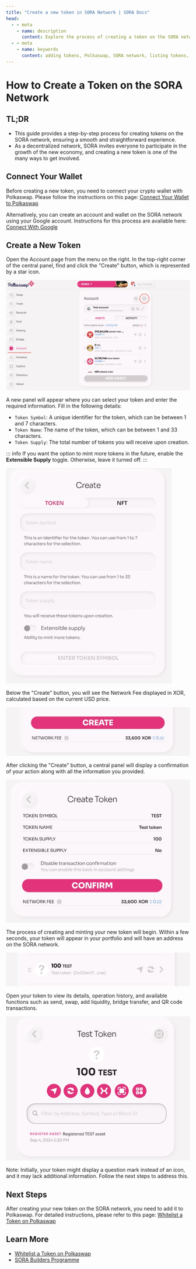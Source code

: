 ```yaml
---
title: "Create a new token in SORA Network | SORA Docs"
head:
  - - meta
    - name: description
      content: Explore the process of creating a token on the SORA network. Learn how community members can create a new token and contribute to the development of the SORA ecosystem by submitting their ideas and collaborating with the SORA team.
  - - meta
    - name: keywords
      content: adding tokens, Polkaswap, SORA network, listing tokens, requirements, procedures, blockchain networks, whitelist, create token, create a new token
---
```


# How to Create a Token on the SORA Network

## TL;DR
- This guide provides a step-by-step process for creating tokens on the SORA network, ensuring a smooth and straightforward experience.
- As a decentralized network, SORA invites everyone to participate in the growth of the new economy, and creating a new token is one of the many ways to get involved.

## Connect Your Wallet

Before creating a new token, you need to connect your crypto wallet with Polkaswap. Please follow the instructions on this page: [Connect Your Wallet to Polkaswap](./polkaswap-connect-wallet.md)

Alternatively, you can create an account and wallet on the SORA network using your Google account. Instructions for this process are available here: [Connect With Google](./polkaswap-connect-with-google.md)

## Create a New Token

Open the Account page from the menu on the right. In the top-right corner of the central panel, find and click the "Create" button, which is represented by a star icon.

![](./assets/account-button-create.jpg)

A new panel will appear where you can select your token and enter the required information. Fill in the following details:
- `Token Symbol`: A unique identifier for the token, which can be between 1 and 7 characters.
- `Token Name`: The name of the token, which can be between 1 and 33 characters.
- `Token Supply`: The total number of tokens you will receive upon creation.

::: info
 If you want the option to mint more tokens in the future, enable the **Extensible Supply** toggle. Otherwise, leave it turned off.
:::

![](./assets/create-token.jpg)

Below the "Create" button, you will see the Network Fee displayed in XOR, calculated based on the current USD price.

![](./assets/button-create-token.jpg)

After clicking the "Create" button, a central panel will display a confirmation of your action along with all the information you provided.

![](./assets/confrim-create-token.jpg)

The process of creating and minting your new token will begin. Within a few seconds, your token will appear in your portfolio and will have an address on the SORA network.

![](./assets/new-token-in-portfolio.jpg)

Open your token to view its details, operation history, and available functions such as send, swap, add liquidity, bridge transfer, and QR code transactions.

![](./assets/new-token-details.jpg)

Note: Initially, your token might display a question mark instead of an icon, and it may lack additional information. Follow the next steps to address this.

## Next Steps

After creating your new token on the SORA network, you need to add it to Polkaswap. For detailed instructions, please refer to this page: [Whitelist a Token on Polkaswap](./whitelist-token-to-polkaswap.md)

## Learn More

- [Whitelist a Token on Polkaswap](./whitelist-token-to-polkaswap.md)
- [SORA Builders Programme](/sora-builders)
